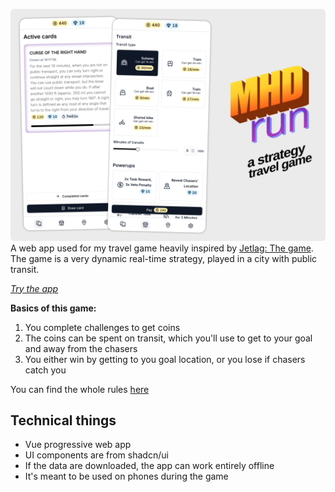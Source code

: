 ![Header](assets/header.png)
A web app used for my travel game heavily inspired by [Jetlag: The game](https://www.youtube.com/@jetlagthegame). The game is a very dynamic real-time strategy, played in a city with public transit.

_[Try the app](https://mhd-run.vercel.app)_

**Basics of this game:**

1. You complete challenges to get coins
2. The coins can be spent on transit, which you'll use to get to your goal and away from the chasers
3. You either win by getting to you goal location, or you lose if chasers catch you

You can find the whole rules [here](https://github.com/Limit-sest/mhd-run/blob/main/GAME_RULES.md)

## Technical things

- Vue progressive web app
- UI components are from shadcn/ui
- If the data are downloaded, the app can work entirely offline
- It's meant to be used on phones during the game
